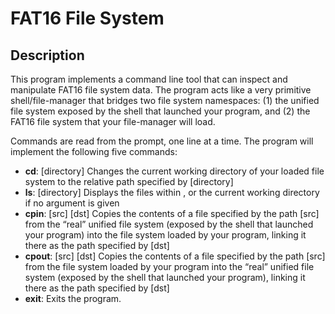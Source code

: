 # FAT16 File System

## Description
This program implements a command line tool that can inspect and manipulate FAT16 file system data. The program acts like a very primitive shell/file-manager that bridges two file system namespaces: (1) the unified file system exposed by the shell that launched your program, and (2) the FAT16 file system that your file-manager will load.

Commands are read from the prompt, one line at a time. The program will implement the following five commands:
- **cd**: [directory] Changes the current working directory of your loaded file system to the relative path specified by [directory]
- **ls**: [directory] Displays the files within <directory>, or the current working directory if no argument is given
- **cpin**: [src] [dst] Copies the contents of a file specified by the path [src] from the “real” unified file system (exposed by the shell that launched your program) into the file system loaded by your program, linking it there as the path specified by [dst]
- **cpout**: [src] [dst] Copies the contents of a file specified by the path [src] from the file system loaded by your program into the “real” unified file system (exposed by the shell that launched your program), linking it there as the path specified by [dst]
- **exit**: Exits the program.

